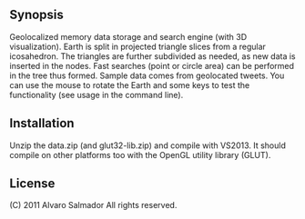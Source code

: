 ## Synopsis

Geolocalized memory data storage and search engine (with 3D visualization). 
Earth is split in projected triangle slices from a regular icosahedron. The triangles are further subdivided as needed, as new data is inserted in the nodes. Fast searches (point or circle area) can be performed in the tree thus formed.
Sample data comes from geolocated tweets. You can use the mouse to rotate the Earth and some keys to test the functionality (see usage in the command line).  

## Installation

Unzip the data.zip (and glut32-lib.zip) and compile with VS2013. It should compile on other platforms too with the OpenGL utility library (GLUT).

## License

(C) 2011 Alvaro Salmador
All rights reserved.


